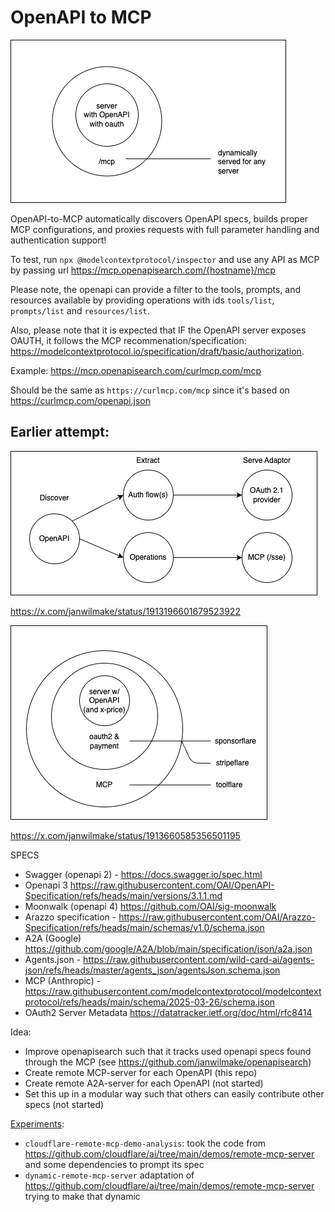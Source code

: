 # OpenAPI to MCP

![](v3.drawio.png)

OpenAPI-to-MCP automatically discovers OpenAPI specs, builds proper MCP configurations, and proxies requests with full parameter handling and authentication support!

To test, run `npx @modelcontextprotocol/inspector` and use any API as MCP by passing url https://mcp.openapisearch.com/{hostname}/mcp

Please note, the openapi can provide a filter to the tools, prompts, and resources available by providing operations with ids `tools/list`, `prompts/list` and `resources/list`.

Also, please note that it is expected that IF the OpenAPI server exposes OAUTH, it follows the MCP recommenation/specification: https://modelcontextprotocol.io/specification/draft/basic/authorization.

Example: https://mcp.openapisearch.com/curlmcp.com/mcp

Should be the same as `https://curlmcp.com/mcp` since it's based on https://curlmcp.com/openapi.json

## Earlier attempt:

![](openapi-to-mcp.drawio.png)

https://x.com/janwilmake/status/1913196601679523922

![](toolflare.drawio.png)

https://x.com/janwilmake/status/1913660585356501195

SPECS

- Swagger (openapi 2) - https://docs.swagger.io/spec.html
- Openapi 3 https://raw.githubusercontent.com/OAI/OpenAPI-Specification/refs/heads/main/versions/3.1.1.md
- Moonwalk (openapi 4) https://github.com/OAI/sig-moonwalk
- Arazzo specification - https://raw.githubusercontent.com/OAI/Arazzo-Specification/refs/heads/main/schemas/v1.0/schema.json
- A2A (Google) https://github.com/google/A2A/blob/main/specification/json/a2a.json
- Agents.json - https://raw.githubusercontent.com/wild-card-ai/agents-json/refs/heads/master/agents_json/agentsJson.schema.json
- MCP (Anthropic) - https://raw.githubusercontent.com/modelcontextprotocol/modelcontextprotocol/refs/heads/main/schema/2025-03-26/schema.json
- OAuth2 Server Metadata https://datatracker.ietf.org/doc/html/rfc8414

Idea:

- Improve openapisearch such that it tracks used openapi specs found through the MCP (see https://github.com/janwilmake/openapisearch)
- Create remote MCP-server for each OpenAPI (this repo)
- Create remote A2A-server for each OpenAPI (not started)
- Set this up in a modular way such that others can easily contribute other specs (not started)

[Experiments](experiments):

- `cloudflare-remote-mcp-demo-analysis`: took the code from https://github.com/cloudflare/ai/tree/main/demos/remote-mcp-server and some dependencies to prompt its spec
- `dynamic-remote-mcp-server` adaptation of https://github.com/cloudflare/ai/tree/main/demos/remote-mcp-server trying to make that dynamic

